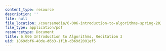 ```yaml
---
content_type: resource
description: ''
file: null
file_location: /coursemedia/6-006-introduction-to-algorithms-spring-2020/1869dbf640ded6b31f1bd369d2001ef5_MIT6_006S20_r03.pdf
file_type: application/pdf
resourcetype: Document
title: 6.006 Introduction to Algorithms, Recitation 3
uid: 1869dbf6-40de-d6b3-1f1b-d369d2001ef5
---
```


